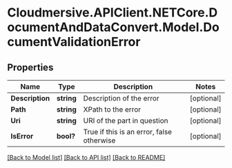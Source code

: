 # Cloudmersive.APIClient.NETCore.DocumentAndDataConvert.Model.DocumentValidationError
## Properties

Name | Type | Description | Notes
------------ | ------------- | ------------- | -------------
**Description** | **string** | Description of the error | [optional] 
**Path** | **string** | XPath to the error | [optional] 
**Uri** | **string** | URI of the part in question | [optional] 
**IsError** | **bool?** | True if this is an error, false otherwise | [optional] 

[[Back to Model list]](../README.md#documentation-for-models) [[Back to API list]](../README.md#documentation-for-api-endpoints) [[Back to README]](../README.md)

